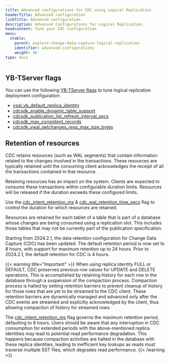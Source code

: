 ```yaml
---
title: Advanced configurations for CDC using Logical Replication
headerTitle: Advanced configuration
linkTitle: Advanced configuration
description: Advanced Configurations for Logical Replication.
headcontent: Tune your CDC configuration
menu:
  stable:
    parent: explore-change-data-capture-logical-replication
    identifier: advanced-configurations
    weight: 40
type: docs
---
```


## YB-TServer flags

You can use the following [YB-TServer flags](../../../../reference/configuration/yb-tserver/) to tune logical replication deployment configuration:

- [ysql_yb_default_replica_identity](../../../../reference/configuration/yb-tserver/#ysql-yb-default-replica-identity)
- [cdcsdk_enable_dynamic_table_support](../../../../reference/configuration/yb-tserver/#cdcsdk-enable-dynamic-table-support)
- [cdcsdk_publication_list_refresh_interval_secs](../../../../reference/configuration/yb-tserver/#cdcsdk-publication-list-refresh-interval-secs)
- [cdcsdk_max_consistent_records](../../../../reference/configuration/yb-tserver/#cdcsdk-max-consistent-records)
- [cdcsdk_vwal_getchanges_resp_max_size_bytes](../../../../reference/configuration/yb-tserver/#cdcsdk-vwal-getchanges-resp-max-size-bytes)

## Retention of resources

CDC retains resources (such as WAL segments) that contain information related to the changes involved in the transactions. These resources are typically retained until the consuming client acknowledges the receipt of all the transactions contained in that resource.

Retaining resources has an impact on the system. Clients are expected to consume these transactions within configurable duration limits. Resources will be released if the duration exceeds these configured limits.

Use the [cdc_intent_retention_ms](../../../../reference/configuration/yb-tserver/#cdc-intent-retention-ms) & [cdc_wal_retention_time_secs](../../../../reference/configuration/yb-tserver/#cdc_wal_retention_time_secs) flag to control the duration for which resources are retained.

Resources are retained for each tablet of a table that is part of a database whose changes are being consumed using a replication slot. This includes those tables that may not be currently part of the publication specification.

Starting from 2024.2.1, the data retention configuration for Change Data Capture (CDC) has been updated. The default retention period is now set to 8 hours, with support for maximum retention up to 24 hours. Prior to 2024.2.1, the default retention for CDC is 4 hours.

{{< warning title="Important" >}}
When using replica identity FULL or DEFAULT, CDC preserves previous row values for UPDATE and DELETE operations. This is accomplished by retaining history for each row in the database through a suspension of the compaction process. Compaction process is halted by setting retention barriers to prevent cleanup of history for those rows that are yet to be streamed to the CDC client. These retention barriers are dynamically managed and advanced only after the CDC events are streamed and explicitly acknowledged by the client, thus allowing compaction of history for streamed rows. 

The [cdc_intent_retention_ms](../../../../reference/configuration/yb-tserver/#cdc-intent-retention-ms) flag governs the maximum retention period, defaulting to 8 hours. Users should be aware that any interruption in CDC consumption for extended periods with the above-mentioned replica identities may lead to potential read performance degradation. This happens because compaction activities are halted in the database with these replica identities, leading to inefficient key lookups as reads must traverse multiple SST files, which degrades read performance.
{{< /warning >}}
